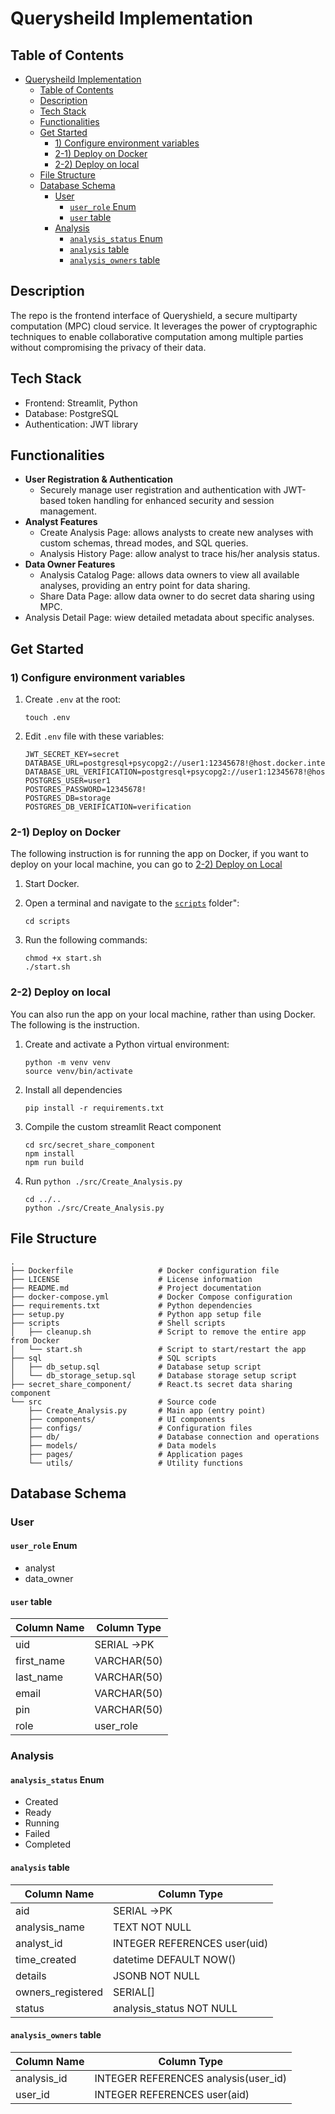 # Querysheild Implementation

## Table of Contents

- [Querysheild Implementation](#querysheild-implementation)
  - [Table of Contents](#table-of-contents)
  - [Description](#description)
  - [Tech Stack](#tech-stack)
  - [Functionalities](#functionalities)
  - [Get Started](#get-started)
    - [1) Configure environment variables](#1-configure-environment-variables)
    - [2-1) Deploy on Docker](#2-1-deploy-on-docker)
    - [2-2) Deploy on local](#2-2-deploy-on-local)
  - [File Structure](#file-structure)
  - [Database Schema](#database-schema)
    - [User](#user)
      - [`user_role` Enum](#user_role-enum)
      - [`user` table](#user-table)
    - [Analysis](#analysis)
      - [`analysis_status` Enum](#analysis_status-enum)
      - [`analysis` table](#analysis-table)
      - [`analysis_owners` table](#analysis_owners-table)

## Description

The repo is the frontend interface of Queryshield, a secure multiparty computation (MPC) cloud service. It leverages the power of cryptographic techniques to enable collaborative computation among multiple parties without compromising the privacy of their data.

## Tech Stack

- Frontend: Streamlit, Python
- Database: PostgreSQL
- Authentication: JWT library

## Functionalities

- **User Registration & Authentication**
  - Securely manage user registration and authentication with JWT-based token handling for enhanced security and session management.
- **Analyst Features**
  - Create Analysis Page: allows analysts to create new analyses with custom schemas, thread modes, and SQL queries.
  - Analysis History Page: allow analyst to trace his/her analysis status.
- **Data Owner Features**
  - Analysis Catalog Page: allows data owners to view all available analyses, providing an entry point for data sharing.
  - Share Data Page: allow data owner to do secret data sharing using MPC.
- Analysis Detail Page: wiew detailed metadata about specific analyses.


## Get Started

### 1) Configure environment variables

1. Create `.env` at the root:

    ```shell
    touch .env
    ```

2. Edit `.env` file with these variables:

    ```shell
    JWT_SECRET_KEY=secret
    DATABASE_URL=postgresql+psycopg2://user1:12345678!@host.docker.internal:5432/storage
    DATABASE_URL_VERIFICATION=postgresql+psycopg2://user1:12345678!@host.docker.internal:5432/verification
    POSTGRES_USER=user1
    POSTGRES_PASSWORD=12345678!
    POSTGRES_DB=storage
    POSTGRES_DB_VERIFICATION=verification
    ```

### 2-1) Deploy on Docker

The following instruction is for running the app on Docker, if you want to deploy on your local machine, you can go to [2-2) Deploy on Local](#2-2-deploy-on-local)

1. Start Docker.
2. Open a terminal and navigate to the [`scripts`](./scripts/) folder":

    ```shell
    cd scripts
    ```

3. Run the following commands:

    ```shell
    chmod +x start.sh
    ./start.sh
    ```

### 2-2) Deploy on local

You can also run the app on your local machine, rather than using Docker. The following is the instruction.

1. Create and activate a Python virtual environment:

    ```shell
    python -m venv venv
    source venv/bin/activate
    ```

2. Install all dependencies

    ```shell
    pip install -r requirements.txt
    ```

3. Compile the custom streamlit React component

    ```shell
    cd src/secret_share_component
    npm install
    npm run build
    ```

4. Run `python ./src/Create_Analysis.py`

    ```shell
    cd ../..
    python ./src/Create_Analysis.py
    ```

## File Structure

```shell
.
├── Dockerfile                   # Docker configuration file
├── LICENSE                      # License information
├── README.md                    # Project documentation
├── docker-compose.yml           # Docker Compose configuration
├── requirements.txt             # Python dependencies
├── setup.py                     # Python app setup file
├── scripts                      # Shell scripts
│   ├── cleanup.sh               # Script to remove the entire app from Docker
│   └── start.sh                 # Script to start/restart the app
├── sql                          # SQL scripts
│   ├── db_setup.sql             # Database setup script
│   └── db_storage_setup.sql     # Database storage setup script
├── secret_share_component/      # React.ts secret data sharing component
└── src                          # Source code
    ├── Create_Analysis.py       # Main app (entry point)
    ├── components/              # UI components
    ├── configs/                 # Configuration files
    ├── db/                      # Database connection and operations
    ├── models/                  # Data models
    ├── pages/                   # Application pages
    └── utils/                   # Utility functions
```

## Database Schema

### User

#### `user_role` Enum

- analyst
- data_owner

#### `user` table

| Column Name | Column Type |
| ----------- | ----------- |
| uid         | SERIAL ->PK |
| first_name  | VARCHAR(50) |
| last_name   | VARCHAR(50) |
| email       | VARCHAR(50) |
| pin         | VARCHAR(50) |
| role        | user_role   |

### Analysis

#### `analysis_status` Enum

- Created
- Ready
- Running
- Failed
- Completed

#### `analysis` table

| Column Name       | Column Type                  |
| ----------------- | ---------------------------- |
| aid               | SERIAL ->PK                  |
| analysis_name     | TEXT NOT NULL                |
| analyst_id        | INTEGER REFERENCES user(uid) |
| time_created      | datetime DEFAULT NOW()       |
| details           | JSONB NOT NULL               |
| owners_registered | SERIAL[]                     |
| status            | analysis_status NOT NULL     |

#### `analysis_owners` table

| Column Name | Column Type                      |
| ----------- | -------------------------------- |
| analysis_id | INTEGER REFERENCES analysis(user_id) |
| user_id     | INTEGER REFERENCES user(aid) |
